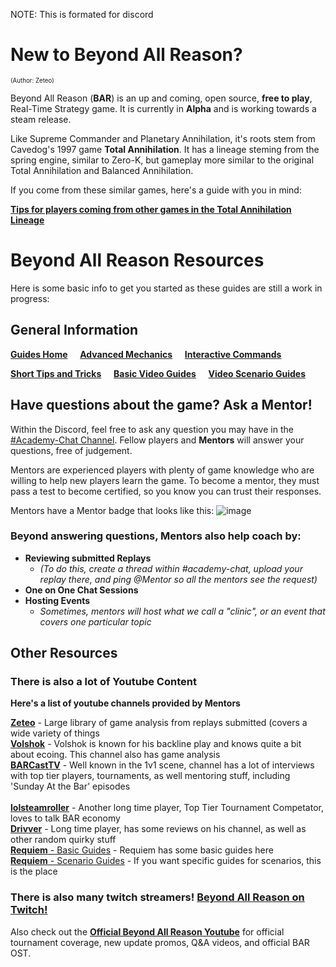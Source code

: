 NOTE: This is formated for discord

# New to Beyond All Reason?
<sup><sup>(Author: Zeteo)</sup></sup>

Beyond All Reason (**BAR**) is an up and coming, open source, __free to play__, Real-Time Strategy game.
It is currently in **Alpha** and is working towards a steam release.

Like Supreme Commander and Planetary Annihilation, it's roots stem from Cavedog's 1997 game **Total Annihilation**. It has a lineage steming from the spring engine, similar to Zero-K, but gameplay more similar to the original Total Annihilation and Balanced Annihilation.

If you come from these similar games, here's a guide with you in mind:

[**Tips for players coming from other games in the Total Annihilation Lineage**](https://www.beyondallreason.info/news/tips-for-supreme-commander-total-planetary-annihilation-players-to-quickly-grasp-bar-gameplay)

# Beyond All Reason Resources
Here is some basic info to get you started as these guides are still a work in progress:

## General Information

[**Guides Home**](https://www.beyondallreason.info/guides) &nbsp;&nbsp;&nbsp;
[**Advanced Mechanics**](https://www.beyondallreason.info/guide/important-knowledge-on-advanced-mechanics) &nbsp;&nbsp;&nbsp;
[**Interactive Commands**](https://www.beyondallreason.info/commands-20)

[**Short Tips and Tricks**](https://www.youtube.com/watch?v=68rIRKXO3us&ab_channel=UncomfortableGameShorts) &nbsp;&nbsp;&nbsp;
[**Basic Video Guides**](https://www.youtube.com/playlist?list=PL9ijWAhxNikJypATiYwBIx5WecRvcCNU8) &nbsp;&nbsp;&nbsp;
[**Video Scenario Guides**](https://www.youtube.com/playlist?list=PL9ijWAhxNikIYl_gZOyW5ri9uBU60UyZY) &nbsp;&nbsp;&nbsp;

## Have questions about the game? Ask a Mentor!

Within the Discord, feel free to ask any question you may have in the [#Academy-Chat Channel](https://discord.com/channels/549281623154229250/1090730219356307496). Fellow players and **Mentors** will answer your questions, free of judgement.

Mentors are experienced players with plenty of game knowledge who are willing to help new players learn the game. To become a mentor, they must pass a test to become certified, so you know you can trust their responses.

Mentors have a Mentor badge that looks like this: ![image](https://github.com/Zete0/Guides/assets/47950648/89dea2ee-e40a-45ad-a7ab-a06b97c7a91d)

### Beyond answering questions, Mentors also help coach by:
- **Reviewing submitted Replays**
	- *(To do this, create a thread within #academy-chat, upload your replay there, and ping @Mentor so all the mentors see the request)*
- **One on One Chat Sessions**
- **Hosting Events**
	- *Sometimes, mentors will host what we call a "clinic", or an event that covers one particular topic*

## Other Resources
### **There is also a lot of Youtube Content**
**Here's a list of youtube channels provided by Mentors**

[**Zeteo**](https://www.youtube.com/@Zeteo-/playlists?view=50&sort=dd&shelf_id=2) - Large library of game analysis from replays submitted (covers a wide variety of things<br>
[**Volshok**](https://www.youtube.com/@Volshok-on5qy) - Volshok is known for his backline play and knows quite a bit about ecoing. This channel also has game analysis<br>
[**BARCastTV**](https://www.youtube.com/@BARCastTV) - Well known in the 1v1 scene, channel has a lot of interviews with top tier players, tournaments, as well mentoring stuff, including 'Sunday At the Bar' episodes<br>
<br>
[**lolsteamroller**](https://www.youtube.com/@lolsteamroller) - Another long time player, Top Tier Tournament Competator, loves to talk BAR economy<br>
[**Drivver**](https://www.youtube.com/@drivver4470) - Long time player, has some reviews on his channel, as well as other random quirky stuff
<br>
[**Requiem** - Basic Guides](https://www.youtube.com/playlist?list=PL9ijWAhxNikJypATiYwBIx5WecRvcCNU8) - Requiem has some basic guides here<br>
[**Requiem** - Scenario Guides](https://www.youtube.com/playlist?list=PL9ijWAhxNikJypATiYwBIx5WecRvcCNU8) - If you want specific guides for scenarios, this is the place

### There is also many twitch streamers! [Beyond All Reason on Twitch!](https://www.twitch.tv/directory/category/beyond-all-reason)
Also check out the [**Official Beyond All Reason Youtube**](https://www.youtube.com/@BeyondAllReason) for official tournament coverage, new update promos, Q&A videos, and official BAR OST.
